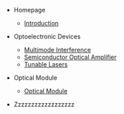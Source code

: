 - Homepage

  - [Introduction](Homepage/Intro)

- Optoelectronic Devices

  - [Multimode Interference](OptoelectronicDevices/MMI.md)
  - [Semiconductor Optical Amplifier](OptoelectronicDevices/SemiconductorOpticalAmplifier.md)
  - [Tunable Lasers](OptoelectronicDevices/TunableLasers.md)

- Optical Module

  - [Optical Module](OpticalModule/OpticalModule.md)

- Zzzzzzzzzzzzzzzzzz